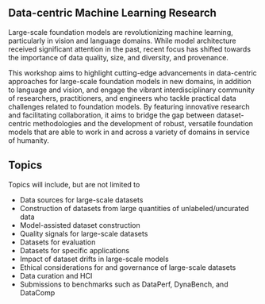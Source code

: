 ## Data-centric Machine Learning Research

Large-scale foundation models are revolutionizing machine learning, particularly in vision and language domains. While model architecture received significant attention in the past, recent focus has shifted towards the importance of data quality, size, and diversity, and provenance.

This workshop aims to highlight cutting-edge advancements in data-centric approaches for large-scale foundation models in new domains, in addition to language and vision, and engage the vibrant interdisciplinary community of researchers, practitioners, and engineers who tackle practical data challenges related to foundation models. By featuring innovative research and facilitating collaboration, it aims to bridge the gap between dataset-centric methodologies and the development of robust, versatile foundation models that are able to work in and across a variety of domains in service of humanity.

## Topics

Topics will include, but are not limited to
- Data sources for large-scale datasets
- Construction of datasets from large quantities of unlabeled/uncurated data
- Model-assisted dataset construction
- Quality signals for large-scale datasets
- Datasets for evaluation
- Datasets for specific applications
- Impact of dataset drifts in large-scale models
- Ethical considerations for and governance of large-scale datasets
- Data curation and HCI
- Submissions to benchmarks such as DataPerf, DynaBench, and DataComp